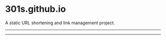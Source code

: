 
# 301s.github.io
A static URL shortening and link management project.

---
<script src="../assets/js/urls.1.js"></script> <script src="../assets/js/main.js"></script>
---

